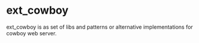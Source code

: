 ext_cowboy
==========

ext_cowboy is as set of libs and patterns or alternative implementations for cowboy web server.